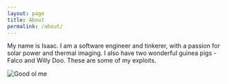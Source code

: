 ```yaml
---
layout: page
title: About
permalink: /about/
---
```


My name is Isaac. I am a software engineer and tinkerer, with a passion for solar power and thermal imaging. I also have two wonderful guinea pigs - Falco and Willy Doo. These are some of my exploits.

![Good ol me](/images/me-close.webp)